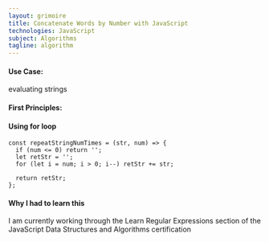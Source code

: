 ```yaml
---
layout: grimoire
title: Concatenate Words by Number with JavaScript
technologies: JavaScript
subject: Algorithms
tagline: algorithm
---
```


#### Use Case:
evaluating strings
#### First Principles:

#### Using for loop
```
const repeatStringNumTimes = (str, num) => {
  if (num <= 0) return '';
  let retStr = '';
  for (let i = num; i > 0; i--) retStr += str;

  return retStr;
};
```

#### Why I had to learn this
I am currently working through the Learn Regular Expressions section of the JavaScript Data Structures and Algorithms certification

